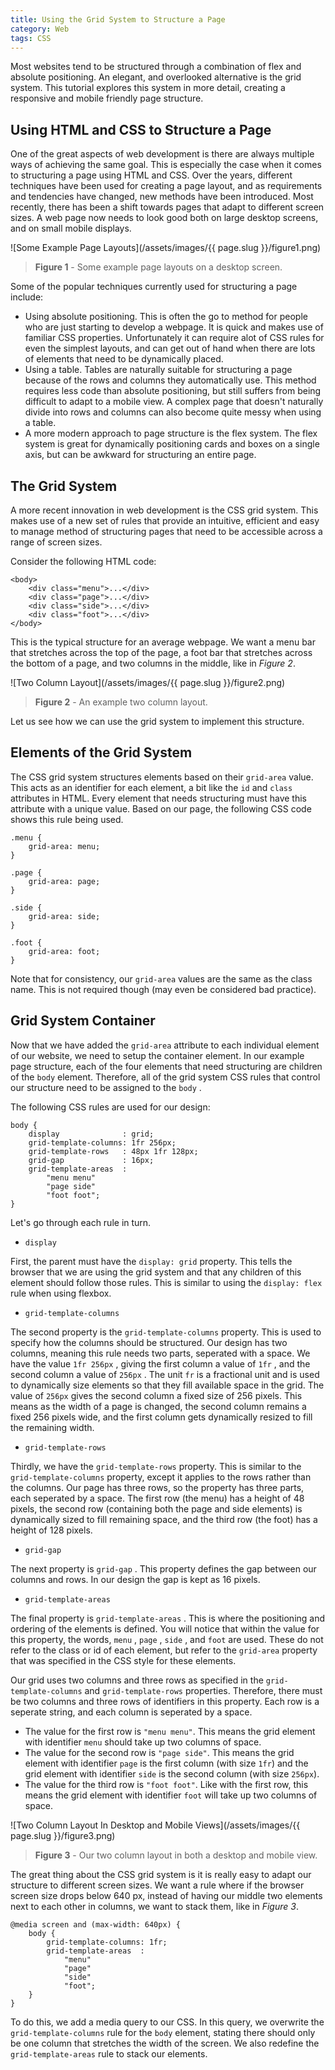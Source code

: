 ```yaml
---
title: Using the Grid System to Structure a Page
category: Web
tags: CSS
---
```


Most websites tend to be structured through a combination of flex and absolute positioning. An elegant, and overlooked alternative is the grid system. This tutorial explores this system in more detail, creating a responsive and mobile friendly page structure.

## Using HTML and CSS to Structure a Page

One of the great aspects of web development is there are always multiple ways of achieving the same goal. This is especially the case when it comes to structuring a page using HTML and CSS. Over the years, different techniques have been used for creating a page layout, and as requirements and tendencies have changed, new methods have been introduced. Most recently, there has been a shift towards pages that adapt to different screen sizes. A web page now needs to look good both on large desktop screens, and on small mobile displays.

![Some Example Page Layouts](/assets/images/{{ page.slug }}/figure1.png)

> **Figure 1** - Some example page layouts on a desktop screen.

Some of the popular techniques currently used for structuring a page include:

* Using absolute positioning. This is often the go to method for people who are just starting to develop a webpage. It is quick and makes use of familiar CSS properties. Unfortunately it can require alot of CSS rules for even the simplest layouts, and can get out of hand when there are lots of elements that need to be dynamically placed.
* Using a table. Tables are naturally suitable for structuring a page because of the rows and columns they automatically use. This method requires less code than absolute positioning, but still suffers from being difficult to adapt to a mobile view. A complex page that doesn't naturally divide into rows and columns can also become quite messy when using a table.
* A more modern approach to page structure is the flex system. The flex system is great for dynamically positioning cards and boxes on a single axis, but can be awkward for structuring an entire page.

## The Grid System

A more recent innovation in web development is the CSS grid system. This makes use of a new set of rules that provide an intuitive, efficient and easy to manage method of structuring pages that need to be accessible across a range of screen sizes.

Consider the following HTML code:

    <body>
        <div class="menu">...</div>
        <div class="page">...</div>
        <div class="side">...</div>
        <div class="foot">...</div>
    </body>

This is the typical structure for an average webpage. We want a menu bar that stretches across the top of the page, a foot bar that stretches across the bottom of a page, and two columns in the middle, like in *Figure 2*.

![Two Column Layout](/assets/images/{{ page.slug }}/figure2.png)

> **Figure 2** - An example two column layout.

Let us see how we can use the grid system to implement this structure.

## Elements of the Grid System

The CSS grid system structures elements based on their `grid-area` value. This acts as an identifier for each element, a bit like the `id` and `class` attributes in HTML. Every element that needs structuring must have this attribute with a unique value. Based on our page, the following CSS code shows this rule being used.

    .menu {
        grid-area: menu;
    }

    .page {
        grid-area: page;
    }

    .side {
        grid-area: side;
    }

    .foot {
        grid-area: foot;
    }

Note that for consistency, our `grid-area` values are the same as the class name. This is not required though (may even be considered bad practice).

## Grid System Container

Now that we have added the `grid-area` attribute to each individual element of our website, we need to setup the container element. In our example page structure, each of the four elements that need structuring are children of the `body` element. Therefore, all of the grid system CSS rules that control our structure need to be assigned to the `body` .

The following CSS rules are used for our design:

    body {
        display              : grid;
        grid-template-columns: 1fr 256px;
        grid-template-rows   : 48px 1fr 128px;
        grid-gap             : 16px;
        grid-template-areas  : 
            "menu menu"
            "page side"
            "foot foot";
    }

Let's go through each rule in turn.

* `display`

First, the parent must have the `display: grid` property. This tells the browser that we are using the grid system and that any children of this element should follow those rules. This is similar to using the `display: flex` rule when using flexbox.

* `grid-template-columns`

The second property is the `grid-template-columns` property. This is used to specify how the columns should be structured. Our design has two columns, meaning this rule needs two parts, seperated with a space. We have the value `1fr 256px` , giving the first column a value of `1fr` , and the second column a value of `256px` . The unit `fr` is a fractional unit and is used to dynamically size elements so that they fill available space in the grid. The value of `256px` gives the second column a fixed size of 256 pixels. This means as the width of a page is changed, the second column remains a fixed 256 pixels wide, and the first column gets dynamically resized to fill the remaining width.

* `grid-template-rows`

Thirdly, we have the `grid-template-rows` property. This is similar to the `grid-template-columns` property, except it applies to the rows rather than the columns. Our page has three rows, so the property has three parts, each seperated by a space. The first row (the menu) has a height of 48 pixels, the second row (containing both the page and side elements) is dynamically sized to fill remaining space, and the third row (the foot) has a height of 128 pixels.

* `grid-gap`

The next property is `grid-gap` . This property defines the gap between our columns and rows. In our design the gap is kept as 16 pixels.

* `grid-template-areas`

The final property is `grid-template-areas` . This is where the positioning and ordering of the elements is defined. You will notice that within the value for this property, the words, `menu` , `page` , `side` , and `foot` are used. These do not refer to the class or id of each element, but refer to the `grid-area` property that was specified in the CSS style for these elements.

Our grid uses two columns and three rows as specified in the `grid-template-columns` and `grid-template-rows` properties. Therefore, there must be two columns and three rows of identifiers in this property. Each row is a seperate string, and each column is seperated by a space.

* The value for the first row is `"menu menu"`. This means the grid element with identifier `menu` should take up two columns of space.
* The value for the second row is `"page side"`. This means the grid element with identifier `page` is the first column (with size `1fr`) and the grid element with identifier `side` is the second column (with size `256px`).
* The value for the third row is `"foot foot"`. Like with the first row, this means the grid element with identifier `foot` will take up two columns of space.

![Two Column Layout In Desktop and Mobile Views](/assets/images/{{ page.slug }}/figure3.png)

> **Figure 3** - Our two column layout in both a desktop and mobile view.

The great thing about the CSS grid system is it is really easy to adapt our structure to different screen sizes. We want a rule where if the browser screen size drops below 640 px, instead of having our middle two elements next to each other in columns, we want to stack them, like in *Figure 3*.

    @media screen and (max-width: 640px) {
        body {
            grid-template-columns: 1fr;
            grid-template-areas  : 
                "menu"
                "page"
                "side"
                "foot";
        }
    }

To do this, we add a media query to our CSS. In this query, we overwrite the `grid-template-columns` rule for the `body` element, stating there should only be one column that stretches the width of the screen. We also redefine the `grid-template-areas` rule to stack our elements.
